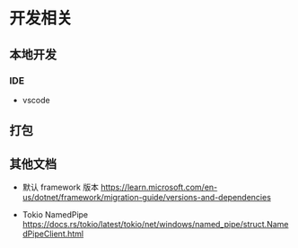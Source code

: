 # 开发相关

## 本地开发

### IDE

- vscode

## 打包

## 其他文档

- 默认 framework 版本
  <https://learn.microsoft.com/en-us/dotnet/framework/migration-guide/versions-and-dependencies>

- Tokio NamedPipe
  <https://docs.rs/tokio/latest/tokio/net/windows/named_pipe/struct.NamedPipeClient.html>
